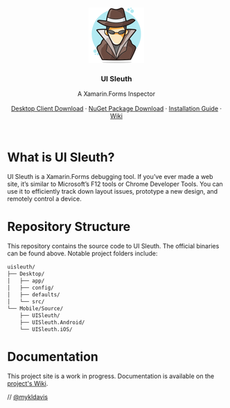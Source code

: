 <p align="center">
  <a href="http://www.uisleuth.com">
    <img src="docs/images/logo.png" width="128" height="128">
  </a>

  <h3 align="center">UI Sleuth</h3>

  <p align="center">
    A Xamarin.Forms Inspector
    <br>
    <br>
    <a href="https://uisleuth-downloads.herokuapp.com/">Desktop Client Download</a>
    &middot;
    <a href="https://www.nuget.org/packages/UISleuth/">NuGet Package Download</a>
    &middot;
    <a href="https://github.com/michaeled/uisleuth/wiki/Installation-Guide">Installation Guide</a>
    &middot;
    <a href="https://github.com/michaeled/uisleuth/wiki">Wiki</a>
  </p>
</p>
<br>

# What is UI Sleuth?

UI Sleuth is a Xamarin.Forms debugging tool. If you’ve ever made a web site, it’s similar to Microsoft’s F12 tools or Chrome Developer Tools. You can use it to efficiently track down layout issues, prototype a new design, and remotely control a device.

# Repository Structure

This repository contains the source code to UI Sleuth. The official binaries can be found above.
Notable project folders include:

```
uisleuth/
├── Desktop/
│   ├── app/
│   ├── config/
│   ├── defaults/
│   └── src/
└── Mobile/Source/
    ├── UISleuth/
    ├── UISleuth.Android/
    └── UISleuth.iOS/
```


# Documentation

This project site is a work in progress. Documentation is available on the [project's Wiki](https://github.com/michaeled/uisleuth/wiki).

// [@mykldavis](https://twitter.com/mykldavis)

